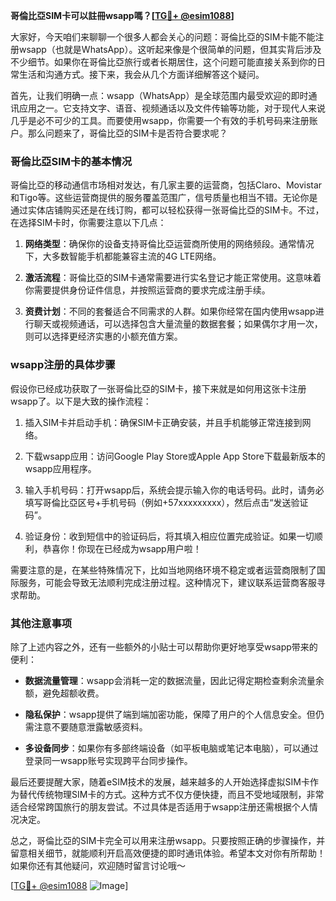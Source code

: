 **哥倫比亞SIM卡可以註冊wsapp嗎？[[TG💪+ @esim1088](https://t.me/s/esim1088)]**

大家好，今天咱们来聊聊一个很多人都会关心的问题：哥倫比亞的SIM卡能不能注册wsapp（也就是WhatsApp）。这听起来像是个很简单的问题，但其实背后涉及不少细节。如果你在哥倫比亞旅行或者长期居住，这个问题可能直接关系到你的日常生活和沟通方式。接下来，我会从几个方面详细解答这个疑问。

首先，让我们明确一点：wsapp（WhatsApp）是全球范围内最受欢迎的即时通讯应用之一。它支持文字、语音、视频通话以及文件传输等功能，对于现代人来说几乎是必不可少的工具。而要使用wsapp，你需要一个有效的手机号码来注册账户。那么问题来了，哥倫比亞的SIM卡是否符合要求呢？

### 哥倫比亞SIM卡的基本情况

哥倫比亞的移动通信市场相对发达，有几家主要的运营商，包括Claro、Movistar和Tigo等。这些运营商提供的服务覆盖范围广，信号质量也相当不错。无论你是通过实体店铺购买还是在线订购，都可以轻松获得一张哥倫比亞的SIM卡。不过，在选择SIM卡时，你需要注意以下几点：

1. **网络类型**：确保你的设备支持哥倫比亞运营商所使用的网络频段。通常情况下，大多数智能手机都能兼容主流的4G LTE网络。
   
2. **激活流程**：哥倫比亞的SIM卡通常需要进行实名登记才能正常使用。这意味着你需要提供身份证件信息，并按照运营商的要求完成注册手续。

3. **资费计划**：不同的套餐适合不同需求的人群。如果你经常在国内使用wsapp进行聊天或视频通话，可以选择包含大量流量的数据套餐；如果偶尔才用一次，则可以选择更经济实惠的小额充值方案。

### wsapp注册的具体步骤

假设你已经成功获取了一张哥倫比亞的SIM卡，接下来就是如何用这张卡注册wsapp了。以下是大致的操作流程：

1. 插入SIM卡并启动手机：确保SIM卡正确安装，并且手机能够正常连接到网络。
   
2. 下载wsapp应用：访问Google Play Store或Apple App Store下载最新版本的wsapp应用程序。

3. 输入手机号码：打开wsapp后，系统会提示输入你的电话号码。此时，请务必填写哥倫比亞区号+手机号码（例如+57xxxxxxxxx），然后点击“发送验证码”。

4. 验证身份：收到短信中的验证码后，将其填入相应位置完成验证。如果一切顺利，恭喜你！你现在已经成为wsapp用户啦！

需要注意的是，在某些特殊情况下，比如当地网络环境不稳定或者运营商限制了国际服务，可能会导致无法顺利完成注册过程。这种情况下，建议联系运营商客服寻求帮助。

### 其他注意事项

除了上述内容之外，还有一些额外的小贴士可以帮助你更好地享受wsapp带来的便利：

- **数据流量管理**：wsapp会消耗一定的数据流量，因此记得定期检查剩余流量余额，避免超额收费。
  
- **隐私保护**：wsapp提供了端到端加密功能，保障了用户的个人信息安全。但仍需注意不要随意泄露敏感资料。

- **多设备同步**：如果你有多部终端设备（如平板电脑或笔记本电脑），可以通过登录同一wsapp账号实现跨平台同步操作。

最后还要提醒大家，随着eSIM技术的发展，越来越多的人开始选择虚拟SIM卡作为替代传统物理SIM卡的方式。这种方式不仅方便快捷，而且不受地域限制，非常适合经常跨国旅行的朋友尝试。不过具体是否适用于wsapp注册还需根据个人情况决定。

总之，哥倫比亞的SIM卡完全可以用来注册wsapp。只要按照正确的步骤操作，并留意相关细节，就能顺利开启高效便捷的即时通讯体验。希望本文对你有所帮助！如果你还有其他疑问，欢迎随时留言讨论哦～

[[TG💪+ @esim1088](https://t.me/s/esim1088) ![Image](https://i.postimg.cc/4NQfJmqS/Snipaste-2025-05-13-00-14-12.png)]